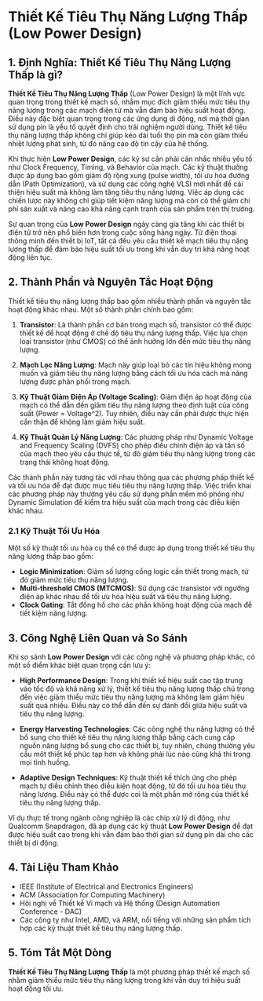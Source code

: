 # Thiết Kế Tiêu Thụ Năng Lượng Thấp (Low Power Design)

## 1. Định Nghĩa: **Thiết Kế Tiêu Thụ Năng Lượng Thấp** là gì?
**Thiết Kế Tiêu Thụ Năng Lượng Thấp** (Low Power Design) là một lĩnh vực quan trọng trong thiết kế mạch số, nhằm mục đích giảm thiểu mức tiêu thụ năng lượng trong các mạch điện tử mà vẫn đảm bảo hiệu suất hoạt động. Điều này đặc biệt quan trọng trong các ứng dụng di động, nơi mà thời gian sử dụng pin là yếu tố quyết định cho trải nghiệm người dùng. Thiết kế tiêu thụ năng lượng thấp không chỉ giúp kéo dài tuổi thọ pin mà còn giảm thiểu nhiệt lượng phát sinh, từ đó nâng cao độ tin cậy của hệ thống.

Khi thực hiện **Low Power Design**, các kỹ sư cần phải cân nhắc nhiều yếu tố như Clock Frequency, Timing, và Behavior của mạch. Các kỹ thuật thường được áp dụng bao gồm giảm độ rộng xung (pulse width), tối ưu hóa đường dẫn (Path Optimization), và sử dụng các công nghệ VLSI mới nhất để cải thiện hiệu suất mà không làm tăng tiêu thụ năng lượng. Việc áp dụng các chiến lược này không chỉ giúp tiết kiệm năng lượng mà còn có thể giảm chi phí sản xuất và nâng cao khả năng cạnh tranh của sản phẩm trên thị trường.

Sự quan trọng của **Low Power Design** ngày càng gia tăng khi các thiết bị điện tử trở nên phổ biến hơn trong cuộc sống hàng ngày. Từ điện thoại thông minh đến thiết bị IoT, tất cả đều yêu cầu thiết kế mạch tiêu thụ năng lượng thấp để đảm bảo hiệu suất tối ưu trong khi vẫn duy trì khả năng hoạt động liên tục.

## 2. Thành Phần và Nguyên Tắc Hoạt Động
Thiết kế tiêu thụ năng lượng thấp bao gồm nhiều thành phần và nguyên tắc hoạt động khác nhau. Một số thành phần chính bao gồm:

1. **Transistor**: Là thành phần cơ bản trong mạch số, transistor có thể được thiết kế để hoạt động ở chế độ tiêu thụ năng lượng thấp. Việc lựa chọn loại transistor (như CMOS) có thể ảnh hưởng lớn đến mức tiêu thụ năng lượng.

2. **Mạch Lọc Năng Lượng**: Mạch này giúp loại bỏ các tín hiệu không mong muốn và giảm tiêu thụ năng lượng bằng cách tối ưu hóa cách mà năng lượng được phân phối trong mạch.

3. **Kỹ Thuật Giảm Điện Áp (Voltage Scaling)**: Giảm điện áp hoạt động của mạch có thể dẫn đến giảm tiêu thụ năng lượng theo định luật của công suất (Power = Voltage^2). Tuy nhiên, điều này cần phải được thực hiện cẩn thận để không làm giảm hiệu suất.

4. **Kỹ Thuật Quản Lý Năng Lượng**: Các phương pháp như Dynamic Voltage and Frequency Scaling (DVFS) cho phép điều chỉnh điện áp và tần số của mạch theo yêu cầu thực tế, từ đó giảm tiêu thụ năng lượng trong các trạng thái không hoạt động.

Các thành phần này tương tác với nhau thông qua các phương pháp thiết kế và tối ưu hóa để đạt được mục tiêu tiêu thụ năng lượng thấp. Việc triển khai các phương pháp này thường yêu cầu sử dụng phần mềm mô phỏng như Dynamic Simulation để kiểm tra hiệu suất của mạch trong các điều kiện khác nhau.

### 2.1 Kỹ Thuật Tối Ưu Hóa
Một số kỹ thuật tối ưu hóa cụ thể có thể được áp dụng trong thiết kế tiêu thụ năng lượng thấp bao gồm:

- **Logic Minimization**: Giảm số lượng cổng logic cần thiết trong mạch, từ đó giảm mức tiêu thụ năng lượng.
- **Multi-threshold CMOS (MTCMOS)**: Sử dụng các transistor với ngưỡng điện áp khác nhau để tối ưu hóa hiệu suất và tiêu thụ năng lượng.
- **Clock Gating**: Tắt đồng hồ cho các phần không hoạt động của mạch để tiết kiệm năng lượng.

## 3. Công Nghệ Liên Quan và So Sánh
Khi so sánh **Low Power Design** với các công nghệ và phương pháp khác, có một số điểm khác biệt quan trọng cần lưu ý:

- **High Performance Design**: Trong khi thiết kế hiệu suất cao tập trung vào tốc độ và khả năng xử lý, thiết kế tiêu thụ năng lượng thấp chú trọng đến việc giảm thiểu mức tiêu thụ năng lượng mà không làm giảm hiệu suất quá nhiều. Điều này có thể dẫn đến sự đánh đổi giữa hiệu suất và tiêu thụ năng lượng.

- **Energy Harvesting Technologies**: Các công nghệ thu năng lượng có thể bổ sung cho thiết kế tiêu thụ năng lượng thấp bằng cách cung cấp nguồn năng lượng bổ sung cho các thiết bị, tuy nhiên, chúng thường yêu cầu một thiết kế phức tạp hơn và không phải lúc nào cũng khả thi trong mọi tình huống.

- **Adaptive Design Techniques**: Kỹ thuật thiết kế thích ứng cho phép mạch tự điều chỉnh theo điều kiện hoạt động, từ đó tối ưu hóa tiêu thụ năng lượng. Điều này có thể được coi là một phần mở rộng của thiết kế tiêu thụ năng lượng thấp.

Ví dụ thực tế trong ngành công nghiệp là các chip xử lý di động, như Qualcomm Snapdragon, đã áp dụng các kỹ thuật **Low Power Design** để đạt được hiệu suất cao trong khi vẫn đảm bảo thời gian sử dụng pin dài cho các thiết bị di động.

## 4. Tài Liệu Tham Khảo
- IEEE (Institute of Electrical and Electronics Engineers)
- ACM (Association for Computing Machinery)
- Hội nghị về Thiết kế Vi mạch và Hệ thống (Design Automation Conference - DAC)
- Các công ty như Intel, AMD, và ARM, nổi tiếng với những sản phẩm tích hợp các kỹ thuật thiết kế tiêu thụ năng lượng thấp.

## 5. Tóm Tắt Một Dòng
**Thiết Kế Tiêu Thụ Năng Lượng Thấp** là một phương pháp thiết kế mạch số nhằm giảm thiểu mức tiêu thụ năng lượng trong khi vẫn duy trì hiệu suất hoạt động tối ưu.